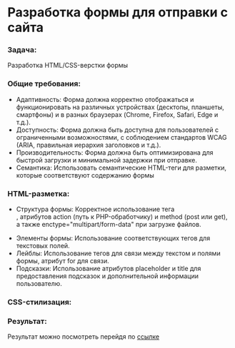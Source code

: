 <h1>Разработка формы для отправки с сайта</h1>
<h3>Задача:</h3>
<p>Разработка HTML/CSS-верстки формы</p>
<h3>Общие требования:</h3>
<ul style="list-style-type: disc; padding-left: 20px;">
  <li>Адаптивность: Форма должна корректно отображаться и функционировать на различных устройствах (десктопы, планшеты, смартфоны) и в разных браузерах (Chrome, Firefox, Safari, Edge и т.д.).</li>
  <li>Доступность: Форма должна быть доступна для пользователей с ограниченными возможностями, с соблюдением стандартов WCAG (ARIA, правильная иерархия заголовков и т.д.).</li>
  <li>Производительность: Форма должна быть оптимизирована для быстрой загрузки и минимальной задержки при отправке.</li>
  <li>Семантика: Использовать семантические HTML-теги для разметки, которые соответствуют содержанию формы</li>
</ul>
<h3>HTML-разметка:</h3>
<ul style="list-style-type: disc; padding-left: 20px;">
  <li>Структура формы: Корректное использование тега <form>, атрибутов action (путь к PHP-обработчику) и method (post или get), а также enctype="multipart/form-data" при загрузке файлов.</li>
  <li>Элементы формы: Использование соответствующих тегов для текстовых полей.</li>
  <li>Лейблы: Использование тегов <label> для связи между текстом и полями формы, атрибут for для связи.</li>
  <li>Подсказки: Использование атрибутов placeholder и title для предоставления подсказок и дополнительной информации пользователю.</li>
</ul>
<h3>CSS-стилизация:</h3>
<ul></ul>
  
<h3>Результат:</h3>
<p>Результат можно посмотреть перейдя по <a href="https://slastukhin.github.io/Britlex/">ссылке</a></p>

